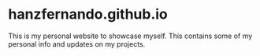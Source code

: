 # hanzfernando.github.io

This is my personal website to showcase myself.
This contains some of my personal info and updates on my projects.
